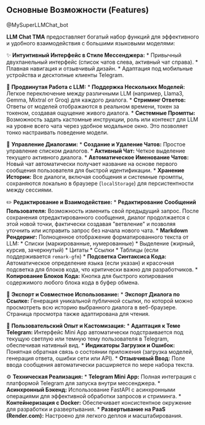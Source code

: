 ## Основные Возможности (Features)

@MySuperLLMChat_bot

**LLM Chat TMA** предоставляет богатый набор функций для эффективного и удобного взаимодействия с большими языковыми моделями:

✨ **Интуитивный Интерфейс в Стиле Мессенджера:**
    *   Привычный двухпанельный интерфейс (список чатов слева, активный чат справа).
    *   Плавная навигация и отзывчивый дизайн.
    *   Адаптация под мобильные устройства и десктопные клиенты Telegram.

🧠 **Продвинутая Работа с LLM:**
    *   **Поддержка Нескольких Моделей:** Легкое переключение между различными LLM (например, Llama3, Gemma, Mixtral от Groq) для каждого диалога.
    *   **Стриминг Ответов:** Ответы от моделей отображаются в реальном времени, токен за токеном, создавая ощущение живого диалога.
    *   **Системные Промпты:** Возможность задать кастомные инструкции, роль или контекст для LLM на уровне всего чата через удобное модальное окно. Это позволяет тонко настраивать поведение модели.

📝 **Управление Диалогами:**
    *   **Создание и Удаление Чатов:** Простое управление списком диалогов.
    *   **Активный Чат:** Четкое выделение текущего активного диалога.
    *   **Автоматическое Именование Чатов:** Новый чат автоматически получает название на основе первого сообщения пользователя для быстрой идентификации.
    *   **Хранение Истории:** Все диалоги, включая сообщения и системные промпты, сохраняются локально в браузере (`localStorage`) для персистентности между сессиями.

✏️ **Редактирование и Взаимодействие:**
    *   **Редактирование Сообщений Пользователя:** Возможность изменить свой предыдущий запрос. После сохранения отредактированного сообщения, диалог продолжается с этой новой точки, фактически создавая "ветвление" и позволяя уточнить или исправить запрос без начала нового чата.
    *   **Markdown Рендеринг:** Полноценное отображение форматированного текста от LLM:
        *   Списки (маркированные, нумерованные)
        *   Выделение (жирный, курсив, зачеркнутый)
        *   Цитаты
        *   Ссылки
        *   Таблицы (если поддерживается `remark-gfm`)
    *   **Подсветка Синтаксиса Кода:** Автоматическое определение языка (если указан) и красочная подсветка для блоков кода, что критически важно для разработчиков.
    *   **Копирование Блоков Кода:** Кнопка для быстрого копирования содержимого любого блока кода в буфер обмена.

🔗 **Экспорт и Совместное Использование:**
    *   **Экспорт Диалога по Ссылке:** Генерация уникальной публичной ссылки, по которой можно просмотреть всю историю выбранного диалога в веб-браузере. Страница просмотра также адаптирована для чтения.

🎨 **Пользовательский Опыт и Кастомизация:**
    *   **Адаптация к Теме Telegram:** Интерфейс Mini App автоматически подстраивается под текущую светлую или темную тему пользователя в Telegram, обеспечивая нативный вид.
    *   **Индикаторы Загрузки и Ошибок:** Понятная обратная связь о состоянии приложения (загрузка моделей, генерация ответа, ошибки сети или API).
    *   **Отзывчивый Ввод:** Поле ввода сообщения автоматически расширяется по мере набора текста.

⚙️ **Техническая Реализация:**
    *   **Telegram Mini App:** Полная интеграция с платформой Telegram для запуска внутри мессенджера.
    *   **Асинхронный Бэкенд:** Использование FastAPI с асинхронными операциями для эффективной обработки запросов и стриминга.
    *   **Контейнеризация с Docker:** Обеспечивает консистентное окружение для разработки и развертывания.
    *   **Развертывание на PaaS (Render.com):** Настроено для легкого деплоя и масштабирования.
